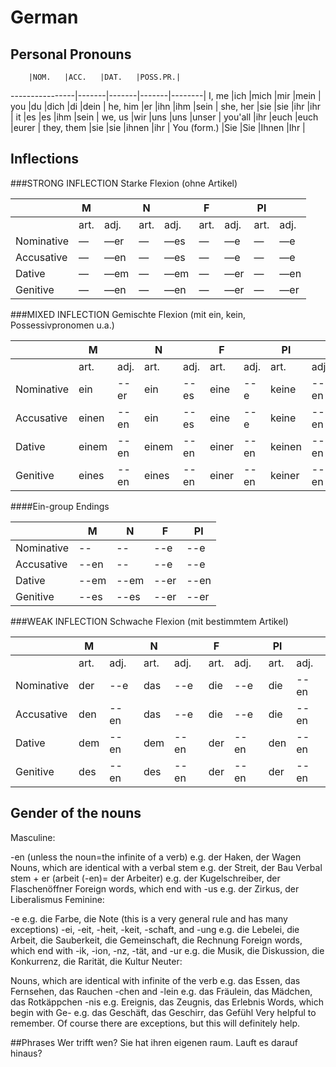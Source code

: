 # German
## Personal Pronouns	
		|NOM.	|ACC.	|DAT.	|POSS.PR.|
----------------|-------|-------|-------|--------|
I, me		|ich	|mich	|mir	|mein	 |
you		|du	|dich	|di	|dein	 |
he, him		|er	|ihn	|ihm	|sein	 |
she, her	|sie	|sie	|ihr	|ihr	 |
it		|es	|es	|ihm	|sein	 |
we, us		|wir	|uns	|uns	|unser	 |
you'all 	|ihr	|euch	|euch	|eurer	 |
they, them	|sie	|sie	|ihnen	|ihr	 |
You (form.)	|Sie	|Sie	|Ihnen	|Ihr 	 |

## Inflections
###STRONG INFLECTION Starke Flexion (ohne Artikel)

|		|M	|	|N	|	|F	|	|Pl	|	|
|---------------|-------|-------|-------|-------|-------|-------|-------|-------|
|		|art.	|adj.	|art.	|adj.	|art.	|adj.	|art.	|adj.	|
|Nominative	|―	|―er	|―	|―es	|―	|―e	|―	|―e	|
|Accusative	|―	|―en	|―	|―es	|―	|―e	|―	|―e	|
|Dative		|―	|―em	|―	|―em	|―	|―er	|―	|―en	|
|Genitive	|―	|―en	|―	|―en	|―	|―er	|―	|―er	|

###MIXED INFLECTION Gemischte Flexion (mit ein, kein, Possessivpronomen u.a.)

|		|M	|	|N	|	|F	|	|Pl	|	|
|---------------|-------|-------|-------|-------|-------|-------|-------|-------|
|		|art.	|adj.	|art.	|adj.	|art.	|adj.	|art.	|adj.	|
|Nominative	|ein	|--er	|ein	|--es	|eine	|--e 	|keine	|--en	|
|Accusative	|einen	|--en	|ein	|--es	|eine	|--e 	|keine	|--en	|
|Dative		|einem	|--en	|einem	|--en	|einer	|--en	|keinen	|--en	|
|Genitive	|eines	|--en	|eines	|--en	|einer	|--en	|keiner	|--en	|

####Ein-group Endings 
		
|		|M	|N	|F	|Pl	|
|---------------|-------|-------|-------|-------|
|Nominative	|--	|--	|--e	|--e	|
|Accusative	|--en	|--	|--e	|--e	|
|Dative		|--em	|--em	|--er	|--en	|
|Genitive	|--es	|--es	|--er	|--er	|

###WEAK INFLECTION Schwache Flexion (mit bestimmtem Artikel)

|		|M	|	|N	|	|F	|	|Pl	|	|
|---------------|-------|-------|-------|-------|-------|-------|-------|-------|
|		|art.	|adj.	|art.	|adj.	|art.	|adj.	|art.	|adj.	|
|Nominative	|der	|--e	|das	|--e	|die	|--e	|die	|--en	|
|Accusative	|den	|--en	|das	|--e	|die	|--e	|die	|--en	|
|Dative		|dem	|--en	|dem	|--en	|der	|--en	|den	|--en	|
|Genitive	|des	|--en	|des	|--en	|der	|--en	|der	|--en	|

## Gender of the nouns
Masculine:

-en (unless the noun=the infinite of a verb) e.g. der Haken, der Wagen
Nouns, which are identical with a verbal stem e.g. der Streit, der Bau
Verbal stem + er (arbeit (-en)= der Arbeiter) e.g. der Kugelschreiber, der Flaschenöffner
Foreign words, which end with -us e.g. der Zirkus, der Liberalismus
Feminine:

-e e.g. die Farbe, die Note (this is a very general rule and has many exceptions)
-ei, -eit, -heit, -keit, -schaft, and -ung e.g. die Lebelei, die Arbeit, die Sauberkeit, die Gemeinschaft, die Rechnung
Foreign words, which end with -ik, -ion, -nz, -tät, and -ur e.g. die Musik, die Diskussion, die Konkurrenz, die Rarität, die Kultur
Neuter:

Nouns, which are identical with infinite of the verb e.g. das Essen, das Fernsehen, das Rauchen
-chen and -lein e.g. das Fräulein, das Mädchen, das Rotkäppchen
-nis e.g. Ereignis, das Zeugnis, das Erlebnis
Words, which begin with Ge- e.g. das Geschäft, das Geschirr, das Gefühl
Very helpful to remember. Of course there are exceptions, but this will definitely help.

##Phrases
Wer trifft wen? 
Sie hat ihren eigenen raum. 
Lauft es darauf hinaus? 

